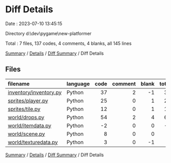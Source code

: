 # Diff Details

Date : 2023-07-10 13:45:15

Directory d:\\dev\\pygame\\new-platformer

Total : 7 files,  137 codes, 4 comments, 4 blanks, all 145 lines

[Summary](results.md) / [Details](details.md) / [Diff Summary](diff.md) / Diff Details

## Files
| filename | language | code | comment | blank | total |
| :--- | :--- | ---: | ---: | ---: | ---: |
| [inventory/inventory.py](/inventory/inventory.py) | Python | 37 | 2 | -1 | 38 |
| [sprites/player.py](/sprites/player.py) | Python | 25 | 0 | 1 | 26 |
| [sprites/tile.py](/sprites/tile.py) | Python | 12 | 0 | 1 | 13 |
| [world/drops.py](/world/drops.py) | Python | 54 | 2 | 4 | 60 |
| [world/itemdata.py](/world/itemdata.py) | Python | -2 | 0 | 0 | -2 |
| [world/scene.py](/world/scene.py) | Python | 8 | 0 | 0 | 8 |
| [world/texturedata.py](/world/texturedata.py) | Python | 3 | 0 | -1 | 2 |

[Summary](results.md) / [Details](details.md) / [Diff Summary](diff.md) / Diff Details